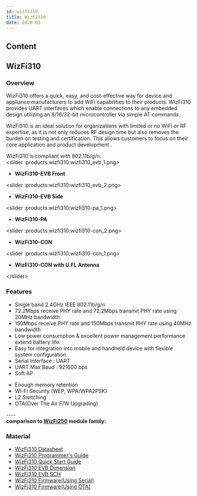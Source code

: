 ```yaml
---
id: wizfi310
title: WizFi310
date: 2020-03-
---
```



## Content
## WizFi310

### Overview

WizFi310 offers a quick, easy, and cost-effective way for device and
appliance manufacturers to add WiFi capabilities to their products.
WizFi310 provides UART interfaces which enable connections to any
embedded design utilizing an 8/16/32-bit microcontroller via simple AT
commands.  
  
WizFi310 is an ideal solution for organizations with limited or no WiFi
or RF expertise, as it is not only reduces RF design time but also
removes the burden on testing and certification. This allows customers
to focus on their core application and product development .  
  
WizFi310 is compliant with 802.11b/g/n.  
\<slider :products:wizfi310:wizfi310\_evb\_1.png\>

  - **WizFi310-EVB Front**

\<slider :products:wizfi310:wizfi310\_evb\_2.png\>

  - **WizFi310-EVB Side**

\<slider :products:wizfi310:wizfi310-pa\_1.png\>

  - **WizFi310-PA**

\<slider :products:wizfi310:wizfi310-con\_2.png\>

  - **WizFi310-CON**

\<slider :products:wizfi310:wizfi310-con\_1.png\>

  - **WizFi310-CON with U.FL Antenna**

\</slider\>

### Features

  - Single band 2.4GHz IEEE 802.11b/g/n
  - 72.2Mbps receive PHY rate and 72.2Mbps transmit PHY rate using 20MHz
    bandwidth
  - 150Mbps receive PHY rate and 150Mbps transmit PHY rate using 40MHz
    bandwidth
  - Low power consumption & excellent power management performance
    extend battery life.
  - Easy for integration into mobile and handheld device with flexible
    system configuration.
  - Serial Interface : UART
  - UART Max Baud : 921600 bps
  - Soft AP

<!-- end list -->
 
   * Enough memory retention
   * Wi-Fi Security (WEP, WPA/WPA2PSK)
   * L2 Switching
   * OTA(Over The Air F/W Upgrading)


  
  
\----  
**comparison to
[WizFi250](http://www.wiznet.io/product-item/wizfi250/) module
family:**
### Material 

  - [WizFi310 Datasheet](/products/wizfi310/wizfi310ds/start)
  - [WizFi310 Programmer's Guide](/products/wizfi310/wizfi310pg/start)
  - [WizFi310 Quick Start Guide](/products/wizfi310/wizfi310qsg/start)
  - [WizFi310 EVB
    Dimension](/products/wizfi310/wizfi310evbdimension/start)
  - [WizFi310 EVB SCH](/products/wizfi310/wizfi310evbsch/start)
  - [WizFi310 Firmware(Using
    Serial)](/products/wizfi310/wizfi310firmware/start)
  - [WizFi310 Firmware(Using
    OTA)](/products/wizfi310/wizfi310firmware_ota/start)
